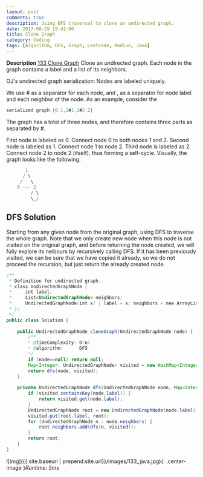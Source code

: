 ```yaml
---
layout: post
comments: true
description: Using DFS traversal to clone an undirected graph.
date: 2017-08-29 19:41:00
title: Clone Graph
category: Coding
tags: [Algorithm, DFS, Graph, Leetcode, Mediun, Java]
---
```


**Description**
[133 Clone Graph](https://leetcode.com/problems/clone-graph/description/)
Clone an undirected graph. Each node in the graph contains a label and a list of its neighbors.


OJ's undirected graph serialization:
Nodes are labeled uniquely.

We use # as a separator for each node, and , as a separator for node label and each neighbor of the node.
As an example, consider the 
```java
serialized graph {0,1,2#1,2#2,2}
```

The graph has a total of three nodes, and therefore contains three parts as separated by #.

First node is labeled as 0. Connect node 0 to both nodes 1 and 2.
Second node is labeled as 1. Connect node 1 to node 2.
Third node is labeled as 2. Connect node 2 to node 2 (itself), thus forming a self-cycle.
Visually, the graph looks like the following:
```java
       1
      / \
     /   \
    0 --- 2
         / \
         \_/
```

## DFS Solution
Starting from any given node from the original graph, using DFS to traverse the whole graph.
Note that we only create new node when this node is not visited on the original graph, and before returning the node created, we will fully explore its neibours by recursively calling DFS.
If it has been previously visited, we can be sure that we have copied it already, so we do not proceed the recursion, but just return the already created node.


```java
/**
 * Definition for undirected graph.
 * class UndirectedGraphNode {
 *     int label;
 *     List<UndirectedGraphNode> neighbors;
 *     UndirectedGraphNode(int x) { label = x; neighbors = new ArrayList<UndirectedGraphNode>(); }
 * };
 */
public class Solution {
    
    public UndirectedGraphNode cloneGraph(UndirectedGraphNode node) {
        /**
        * @timeComplexity: O(n)
        * @algorithm:      DFS
        */
        if (node==null) return null;
        Map<Integer, UndirectedGraphNode> visited = new HashMap<Integer, UndirectedGraphNode>();
        return dfs(node, visited);
    }
    
    private UndirectedGraphNode dfs(UndirectedGraphNode node, Map<Integer, UndirectedGraphNode> visited) {
        if (visited.containsKey(node.label)) {
            return visited.get(node.label);
        }
        UndirectedGraphNode root = new UndirectedGraphNode(node.label);
        visited.put(root.label, root);
        for (UndirectedGraphNode n : node.neighbors) {
            root.neighbors.add(dfs(n, visited));
        }
        return root;
    }
}
```

![img]({{ site.baseurl | prepend:site.url}}/images/133_java.jpg){: .center-image }*Runtime: 5ms*


